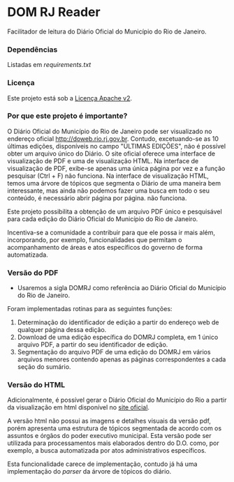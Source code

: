 # DOM RJ Reader

Facilitador de leitura do Diário Oficial do Município do Rio de Janeiro.

### Dependências

Listadas em *requirements.txt*

### Licença

Este projeto está sob a [Licença Apache v2](http://www.apache.org/licenses/LICENSE-2.0.html).

### Por que este projeto é importante?

O Diário Oficial do Município do Rio de Janeiro pode ser visualizado no endereço oficial http://doweb.rio.rj.gov.br. Contudo, excetuando-se as 10 últimas edições, disponíveis no campo
"ÚLTIMAS EDIÇÕES", não é possível obter um arquivo único do Diário. O site oficial oferece uma interface de visualização de PDF e uma de visualização HTML. Na interface de visualização de PDF,
exibe-se apenas uma única página por vez e a função pesquisar (Ctrl + F) não funciona. Na interface de visualização HTML, temos uma árvore de tópicos que segmenta o Diário de uma maneira bem interessante, mas ainda não podemos fazer uma busca em todo o seu conteúdo, é necessário abrir página por página.
não funciona.

Este projeto possibilita a obtenção de um arquivo PDF único e pesquisável para cada edição do Diário Oficial do Município do Rio de Janeiro.

Incentiva-se a comunidade a contribuir para que ele possa ir mais além, incorporando, por exemplo, funcionalidades que permitam o acompanhamento de áreas e atos específicos do governo de forma automatizada.

### Versão do PDF

* Usaremos a sigla DOMRJ como referência ao Diário Oficial do Município do Rio de Janeiro.

Foram implementadas rotinas para as seguintes funções:

1. Determinação do identificador de edição a partir do endereço web de qualquer página dessa edição.
2. Download de uma edição específica do DOMRJ completa, em 1 único arquivo PDF, a partir do seu identificador de edição.
3. Segmentação do arquivo PDF de uma edição do DOMRJ em vários arquivos menores contendo apenas as páginas correspondentes a cada seção do sumário.


### Versão do HTML

Adicionalmente, é possível gerar o Diário Oficial do Município do Rio a partir da visualização em html disponível no [site oficial](http://doweb.rio.rj.gov.br).

A versão html não possui as imagens e detalhes visuais da versão pdf, porém apresenta uma estrutura de tópicos segmentada de acordo com os assuntos e órgãos do poder executivo municipal.
Esta versão pode ser utilizada para processamentos mais elaborados dentro do D.O. como, por exemplo, a busca automatizada por atos administrativos específicos.

Esta funcionalidade carece de implementação, contudo já há uma implementação do *parser* da árvore de tópicos do diário.

